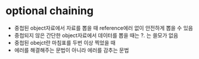 # optional chaining

- 중첩된 object자료에서 자료를 뽑을 때 reference에러 없이 안전하게 뽑을 수 있음
- 중첩되지 않은 간단한 object자료에서 데이터를 뽑을 때는 ?. 는 쓸모가 없음
- 중첩된 obejct란 마침표를 두번 이상 찍었을 때
- 에러를 해결해주는 문법이 아니라 에러를 감추는 문법
